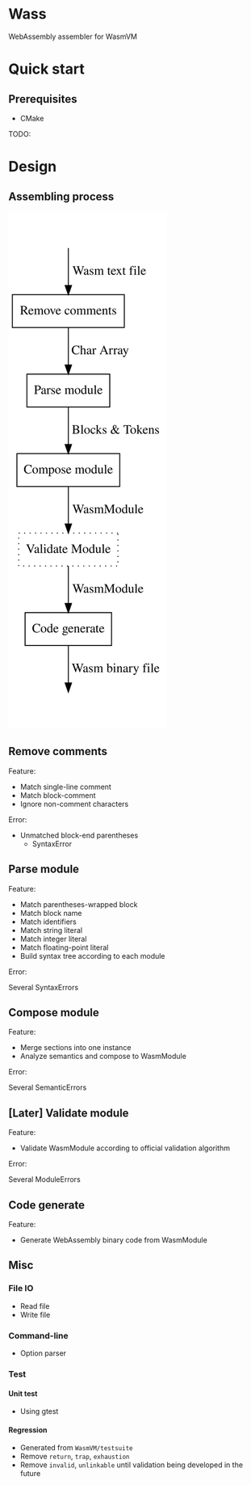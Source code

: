 # Wass

WebAssembly assembler for WasmVM

# Quick start

## Prerequisites

* CMake

TODO:

# Design

## Assembling process

![](docs/Design.svg)

## Remove comments

Feature:

* Match single-line comment
* Match block-comment
* Ignore non-comment characters

Error:

* Unmatched block-end parentheses
    * SyntaxError

## Parse module

Feature:

* Match parentheses-wrapped block
* Match block name
* Match identifiers
* Match string literal
* Match integer literal
* Match floating-point literal
* Build syntax tree according to each module

Error:

Several SyntaxErrors

## Compose module

Feature:

* Merge sections into one instance
* Analyze semantics and compose to WasmModule

Error:

Several SemanticErrors

## [Later] Validate module

Feature: 

* Validate WasmModule according to official validation algorithm

Error:

Several ModuleErrors

## Code generate

Feature:

* Generate WebAssembly binary code from WasmModule

## Misc

### File IO

* Read file
* Write file

### Command-line
* Option parser

### Test

#### Unit test

* Using gtest

#### Regression

* Generated from `WasmVM/testsuite`
* Remove `return`, `trap`, `exhaustion`
* Remove `invalid`, `unlinkable` until validation being developed in the future